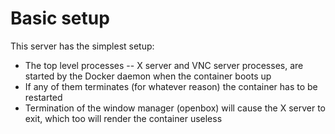 Basic setup
===========

This server has the simplest setup:

* The top level processes -- X server and VNC server processes, are started by the
  Docker daemon when the container boots up
* If any of them terminates (for whatever reason) the container has to be restarted
* Termination of the window manager (openbox) will cause the X server to exit, which
  too will render the container useless